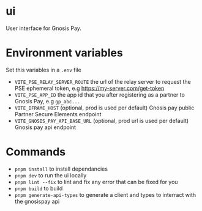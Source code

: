 # ui

User interface for Gnosis Pay.

# Environment variables
Set this variables in a `.env` file
- `VITE_PSE_RELAY_SERVER_ROUTE` the url of the relay server to request the PSE ephemeral token, e.g https://my-server.com/get-token
- `VITE_PSE_APP_ID` the app id that you after registering as a partner to Gnosis Pay, e.g `gp_abc...`
- `VITE_IFRAME_HOST` (optional, prod is used per default) Gnosis pay public Partner Secure Elements endpoint
- `VITE_GNOSIS_PAY_API_BASE_URL` (optional, prod url is used per default) Gnosis pay api endpoint

# Commands
- `pnpm install` to install dependancies
- `pnpm dev` to run the ui locally
- `pnpm lint --fix` to lint and fix any error that can be fixed for you
- `pnpm build` to build
- `pnpm generate-api-types` to generate a client and types to interract with the gnosispay api
